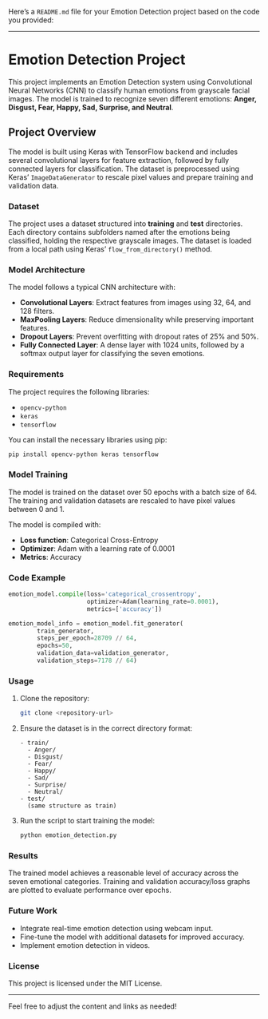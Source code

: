 Here’s a `README.md` file for your Emotion Detection project based on the code you provided:

---

# Emotion Detection Project

This project implements an Emotion Detection system using Convolutional Neural Networks (CNN) to classify human emotions from grayscale facial images. The model is trained to recognize seven different emotions: **Anger, Disgust, Fear, Happy, Sad, Surprise, and Neutral**.

## Project Overview

The model is built using Keras with TensorFlow backend and includes several convolutional layers for feature extraction, followed by fully connected layers for classification. The dataset is preprocessed using Keras’ `ImageDataGenerator` to rescale pixel values and prepare training and validation data.

### Dataset

The project uses a dataset structured into **training** and **test** directories. Each directory contains subfolders named after the emotions being classified, holding the respective grayscale images. The dataset is loaded from a local path using Keras’ `flow_from_directory()` method.

### Model Architecture

The model follows a typical CNN architecture with:

- **Convolutional Layers**: Extract features from images using 32, 64, and 128 filters.
- **MaxPooling Layers**: Reduce dimensionality while preserving important features.
- **Dropout Layers**: Prevent overfitting with dropout rates of 25% and 50%.
- **Fully Connected Layer**: A dense layer with 1024 units, followed by a softmax output layer for classifying the seven emotions.

### Requirements

The project requires the following libraries:
- `opencv-python`
- `keras`
- `tensorflow`

You can install the necessary libraries using pip:

```bash
pip install opencv-python keras tensorflow
```

### Model Training

The model is trained on the dataset over 50 epochs with a batch size of 64. The training and validation datasets are rescaled to have pixel values between 0 and 1.

The model is compiled with:
- **Loss function**: Categorical Cross-Entropy
- **Optimizer**: Adam with a learning rate of 0.0001
- **Metrics**: Accuracy

### Code Example

```python
emotion_model.compile(loss='categorical_crossentropy', 
                      optimizer=Adam(learning_rate=0.0001), 
                      metrics=['accuracy'])

emotion_model_info = emotion_model.fit_generator(
        train_generator,
        steps_per_epoch=28709 // 64,
        epochs=50,
        validation_data=validation_generator,
        validation_steps=7178 // 64)
```

### Usage

1. Clone the repository:
   ```bash
   git clone <repository-url>
   ```
2. Ensure the dataset is in the correct directory format:
   ```
   - train/
     - Anger/
     - Disgust/
     - Fear/
     - Happy/
     - Sad/
     - Surprise/
     - Neutral/
   - test/
     (same structure as train)
   ```
3. Run the script to start training the model:
   ```bash
   python emotion_detection.py
   ```

### Results

The trained model achieves a reasonable level of accuracy across the seven emotional categories. Training and validation accuracy/loss graphs are plotted to evaluate performance over epochs.

### Future Work

- Integrate real-time emotion detection using webcam input.
- Fine-tune the model with additional datasets for improved accuracy.
- Implement emotion detection in videos.

### License

This project is licensed under the MIT License.

---

Feel free to adjust the content and links as needed!
